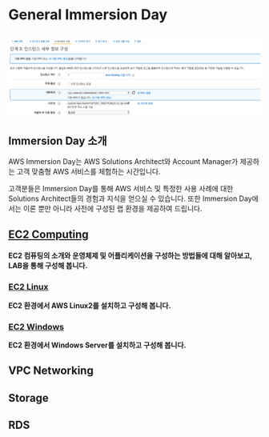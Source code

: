 # General Immersion Day

## 

![](.gitbook/assets/image%20%287%29.png)

## Immersion Day 소개

AWS Immersion Day는 AWS Solutions Architect와 Account Manager가 제공하는 고객 맞춤형 AWS 서비스를 체험하는 시간입니다. 

고객분들은 Immersion Day를 통해 AWS 서비스 및 특정한 사용 사례에 대한 Solutions Architect들의 경험과 지식을 얻으실 수 있습니다. 또한 Immersion Day에서는 이론 뿐만 아니라 사전에 구성된 랩 환경을 제공하여 드립니다.  

## [EC2 Computing](ec2/)

#### EC2 컴퓨팅의 소개와 운영체제 및 어플리케이션을 구성하는 방법들에 대해 알아보고, LAB을 통해 구성해 봅니다.

### [EC2 Linux](ec2/ec2-linux.md)

**EC2 환경에서 AWS Linux2를 설치하고 구성해 봅니다.**

### [EC2 Windows](ec2/ec2-windows.md)

**EC2 환경에서 Windows Server를 설치하고 구성해 봅니다.**

## VPC Networking

## Storage

## **RDS**

